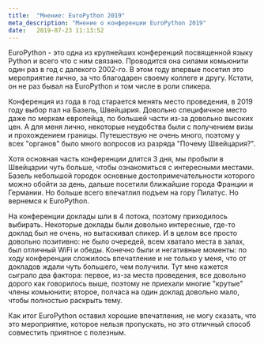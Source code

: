 ```yaml
---
title:  "Мнение: EuroPython 2019"
meta_description: "Мнение о конференции EuroPython 2019"
date:   2019-07-23 11:13:52
---
```


EuroPython - это одна из крупнейших конференций посвященной языку Python и всего что с ним связано. Проводится она силами комьюнити один раз в год с далекого 2002-го. В этом году впервые посетил это мероприятие лично, за что благодарен своему коллеге и другу. Кстати, он не раз бывал на EuroPython и том числе в роли спикера.

Конференция из года в год старается менять место проведения, в 2019 году выбор пал на Базель, Швейцария. Довольно специфичное место даже по меркам европейца, по большей части из-за довольно высоких цен. А для меня лично, некоторые неудобства были с получением визы и прохождением границы. Путешествую не очень много, поэтому у всех "органов" было много вопросов из разряда "Почему Швейцария?".

Хотя основная часть конференции длится 3 дня, мы пробыли в Швейцарии чуть больше, чтобы ознакомиться с интересными местами. Базель небольшой городок основные достопримечательности которого можно обойти за день, дальше посетили ближайшие города Франции и Германии. Но больше всего впечатлил подъем на гору Пилатус. Но вернемся к EuroPython.

На конференции доклады шли в 4 потока, поэтому приходилось выбирать. Некоторые доклады были довольно интересные, где-то доклад был не очень, но вытаскивал спикер. И в целом все просто довольно позитивно: не было очередей, всем хватало места в залах, был отличный WiFi и обеды. Конечно были и негативные моменты: по ходу конференции сложилось впечатление и не только у меня, что от докладов ждали чуть большего, чем получили. Тут мне кажется сыграло два фактора: первое, из-за места проведения, все довольно дорого как говорилось выше, поэтому не приехали многие "крутые" члены комьюнити; второе, полчаса на один доклад довольно мало, чтобы полностью раскрыть тему.

Как итог EuroPython оставил хорошие впечатления, не могу сказать, что это мероприятие, которое нельзя пропускать, но это отличный способ совместить приятное с полезным.
